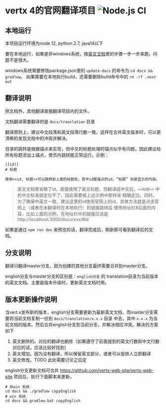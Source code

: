 # vertx 4的官网翻译项目 ![Node.js CI](https://github.com/vertx-china/vertx-web-site/workflows/Node.js%20CI/badge.svg)

## 本地运行

本项目运行环境为node 12, python 2.7, java14以下
 
要在本地运行，如果是非windows系统，按[英文文档](README.md)里的步骤一步一步来跑，问题不是很大。

windows系统需要修改package.json里的 `update-docs` 的命令为 `cd docs && gradlew`。
如果需要在本地执行build，还需要删除build命令中的 `rm -rf .next out`

## 翻译说明

除文档外，其他翻译直接翻译项目内的文件。

文档翻译需要翻译的是 `docs/translation` 目录

翻译原则上，建议中文段落和英文段落行数一致，这样在合并英文版本时，可以更清晰的发现文档中的冲突并解决。

目录的跳转是根据锚点来实现，但中文的标题处理的锚点似乎有问题，因此建议给所有标题添加上锚点，使页内跳转能正常运行。示例：

```asciidoc
[[id]]
# 标题

使用<<id, 标题>>可以跳转到上面的标题处，其中id是锚点的id，“标题” 则是显示的内容。
```
> 英文文档里省略了id，直接使用了英文标题，但翻译成中文后，`<<标题>>` 中的中文标准就定位不了。因此需要按上述示例中那样来
> 精确定位。同时，为了确保中英文一致，建议这里的id使用官网上的id，具体方法就是点击官网上（或者在未翻译时在本地执行）的链接跳转后
> 使用地址栏#后面的内容，比如上面的示例，在地址栏中的链接应该是 http://localhost:3000/docs/xxx/#id

如果是通过 `npm run dev` 来预览的话，翻译完成后，刷新即可看到翻译后的文档。

## 分支说明

翻译只翻译master分支，因为创建的其他分支最终需要合并到master分支。

english分支与master分支的区别是：`english分支` 的 translation目录为当前版本的英文文档。主要是版本升级时，更新英文文档时用。
 
## 版本更新操作说明

当vert.x发布新的版本，english分支需要更新为最新英文文档，而master分支需要将当前文档复制一份到 `docs/translation/x.x.x` 目录
中去，其中 `x.x.x` 为当前文档的版本。然后合并english分支到当前分支，并解决相应冲突。解决的方案如下

1. 英文删除的。对应的翻译也删除（如果遵守了前面提到的英文行数和中文行数对应的话，应该比较好找到）
2. 英文增加。因为没有翻译，所以保留英文部分，或者可以安排人立即翻译
3. 英文修改。TODO 此处需要讨论之后定

english分支更新文档可合并 https://github.com/vertx-web-site/vertx-web-site 项目后，执行下面脚本来更新。

```shell
# 非win 系统
cd docs && ./gradlew copyEnglish
# win 系统
cd docs && gradlew.bat copyEnglish
```

